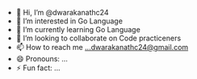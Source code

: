 - 👋 Hi, I’m @dwarakanathc24
- 👀 I’m interested in Go Language
- 🌱 I’m currently learning Go Language
- 💞️ I’m looking to collaborate on Code practiceners 
-  📫 How to reach me ...dwarakanathc24@gmail.com
- 😄 Pronouns: ...
- ⚡ Fun fact: ...

<!---
dwarakanathc24/dwarakanathc24 is a ✨ special ✨ repository because its `README.md` (this file) appears on your GitHub profile.
You can click the Preview link to take a look at your changes.
--->
